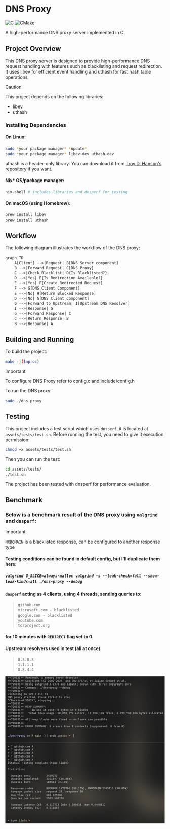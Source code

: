 # DNS Proxy

<a href="#"><img alt="C" src = "https://img.shields.io/badge/C-black.svg?style=for-the-badge&logo=c&logoColor=white"></a>
<a href="#"><img alt="CMake" src="https://img.shields.io/badge/Make-black?style=for-the-badge&logo=gnu&logoColor=white"></a>

A high-performance DNS proxy server implemented in C.

## Project Overview

This DNS proxy server is designed to provide high-performance DNS request handling with features such as blacklisting and request redirection. It uses libev for efficient event handling and uthash for fast hash table operations.

> [!CAUTION]
> This project depends on the following libraries:
>
> - libev
> - uthash

### Installing Dependencies

#### On Linux:

```sh
sudo *your package manager* *update*
sudo *your package manager* libev-dev uthash-dev
```

uthash is a header-only library.
You can download it from [Troy D. Hanson's repository](https://github.com/troydhanson/uthash) if you want.

#### Nix\* OS/package manager:

```sh
nix-shell # includes libraries and dnsperf for testing
```

#### On macOS (using Homebrew):

```bash
brew install libev
brew install uthash
```

## Workflow

The following diagram illustrates the workflow of the DNS proxy:

```mermaid
graph TD
    A[Client] -->|Request| B[DNS Server component]
    B -->|Forward Request| C[DNS Proxy]
    C -->|Check Blacklist| D{Is Blacklisted?}
    D -->|Yes| E{Is Redirection Available?}
    E -->|Yes| F[Create Redirected Request]
    F --> G[DNS Client Component]
    E -->|No| H[Return Blocked Response]
    D -->|No| G[DNS Client Component]
    G -->|Forward to Upstream| I[Upstream DNS Resolver]
    I -->|Response| G
    G -->|Forward Response| C
    C -->|Return Response| B
    B -->|Response| A
```

## Building and Running

To build the project:

```sh
make -j($nproc)
```

> [!IMPORTANT]
> To configure DNS Proxy refer to config.c and include/config.h

To run the DNS proxy:

```sh
sudo ./dns-proxy
```

## Testing

This project includes a test script which uses `dnsperf`, it is located at `assets/tests/test.sh`. Before running the test, you need to give it execution permission:

```sh
chmod +x assets/tests/test.sh
```

Then you can run the test:

```sh
cd assets/tests/
./test.sh
```

The project has been tested with dnsperf for performance evaluation.

## Benchmark

### Below is a benchmark result of the DNS proxy using `valgrind` and `dnsperf`:

> [!IMPORTANT]
> `NXDOMAIN` is a blacklisted response, can be configured to another response type
>
> #### Testing conditions can be found in default config, but I'll duplicate them here:
>
> ##### `valgrind G_SLICE=always-malloc valgrind -s --leak-check=full --show-leak-kinds=all ./dns-proxy --debug `
>
> #### `dnsperf` acting as 4 clients, using 4 threads, sending queries to:
>
> > ```plaintext
> > github.com
> > microsoft.com - blacklisted
> > google.com - blacklisted
> > youtube.com
> > torproject.org
> > ```
>
> #### for 10 minutes with `REDIRECT` flag set to 0.
>
> #### Upstream resolvers used in test (all at once):
>
> > ```plaintext
> > 8.8.8.8
> > 1.1.1.1
> > 8.8.4.4
> > ```

![Benchmark Results](assets/benchmark/test.png)
